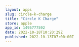 ```yaml
---
layout: apps
slug: circle-k-charge
title: "Circle K Charge"
store: apple
app_id: 1495777592
date: 2022-10-18T10:20:29Z
published: 2022-10-13T07:00:00Z
---
```

